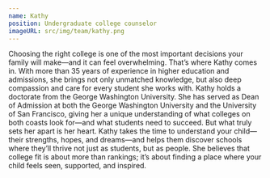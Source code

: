 ```yaml
---
name: Kathy
position: Undergraduate college counselor
imageURL: src/img/team/kathy.png
---
```

Choosing the right college is one of the most important decisions your family will make—and it can feel overwhelming. That’s where Kathy comes in. With more than 35 years of experience in higher education and admissions, she brings not only unmatched knowledge, but also deep compassion and care for every student she works with.
Kathy holds a doctorate from the George Washington University.  She has served as Dean of Admission at both the George Washington University and the University of San Francisco, giving her a unique understanding of what colleges on both coasts look for—and what students need to succeed.
But what truly sets her apart is her heart. Kathy takes the time to understand your child—their strengths, hopes, and dreams—and helps them discover schools where they’ll thrive not just as students, but as people. She believes that college fit is about more than rankings; it’s about finding a place where your child feels seen, supported, and inspired.